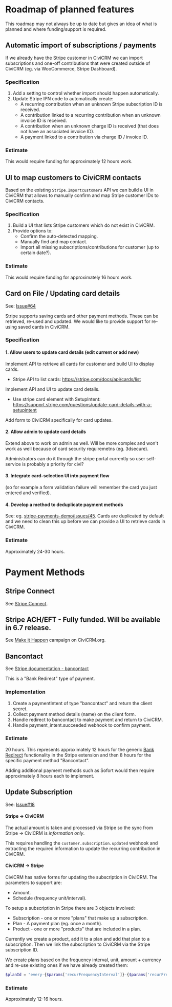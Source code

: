 # Roadmap of planned features
This roadmap may not always be up to date but gives an idea of what is planned and where funding/support is required.

## Automatic import of subscriptions / payments

If we already have the Stripe customer in CiviCRM we can import subscriptions and one-off contributions that were
created outside of CiviCRM (eg. via WooCommerce, Stripe Dashboard).

### Specification
1. Add a setting to control whether import should happen automatically.
2. Update Stripe IPN code to automatically create:
    - A recurring contribution when an unknown Stripe subscription ID is received.
    - A contribution linked to a recurring contribution when an unknown invoice ID is received.
    - A contribution when an unknown charge ID is received (that does not have an associated invoice ID).
    - A payment linked to a contribution via charge ID / invoice ID.

### Estimate

This would require funding for approximately 12 hours work.

## UI to map customers to CiviCRM contacts

Based on the existing `Stripe.Importcustomers` API we can build a UI in CiviCRM that allows to manually
confirm and map Stripe customer IDs to CiviCRM contacts.

### Specification

1. Build a UI that lists Stripe customers which do not exist in CiviCRM.
2. Provide options to:
    - Confirm the auto-detected mapping.
    - Manually find and map contact.
    - Import all missing subscriptions/contributions for customer (up to certain date?).

### Estimate

This would require funding for approximately 16 hours work.

## Card on File / Updating card details

See: [Issue#64](https://lab.civicrm.org/extensions/stripe/-/issues/64)

Stripe supports saving cards and other payment methods. These can be retrieved, re-used and updated.
We would like to provide support for re-using saved cards in CiviCRM.

### Specification

#### 1. Allow users to update card details (edit current or add new)

Implement API to retrieve all cards for customer and build UI to display cards.

* Stripe API to list cards: https://stripe.com/docs/api/cards/list

Implement API and UI to update card details.

* Use stripe card element with SetupIntent: https://support.stripe.com/questions/update-card-details-with-a-setupintent

Add form to CiviCRM specifically for card updates.

#### 2. Allow admin to update card details

Extend above to work on admin as well. Will be more complex and won't work as well because of card
security requiremetns (eg. 3dsecure).

Administrators can do it through the stripe portal currently so user self-service
is probably a priority for civi?

#### 3. Integrate card-selection UI into payment flow

(so for example a form validation failure will remember the card you just entered and verified).

#### 4. Develop a method to deduplicate payment methods

See: eg. [stripe-payments-demo/issues/45](https://github.com/stripe/stripe-payments-demo/issues/45).
Cards are duplicated by default and we need to clean this up before we can provide a UI to retrieve cards in CiviCRM.

### Estimate

Approximately 24-30 hours.

# Payment Methods

## Stripe Connect

See [Stripe Connect](https://stripe.com/connect).

## Stripe ACH/EFT - Fully funded. Will be available in 6.7 release.

See [Make it Happen](https://civicrm.org/make-it-happen/stripe-ach-payments) campaign on CiviCRM.org.

## Bancontact

See [Stripe documentation - bancontact](https://stripe.com/docs/payments/bancontact)

This is a "Bank Redirect" type of payment.

### Implementation

1. Create a paymentIntent of type "bancontact" and return the client secret.
2. Collect payment method details (name) on the client form.
3. Handle redirect to bancontact to make payment and return to CiviCRM.
4. Handle payment_intent.succeeded webhook to confirm payment.

### Estimate

20 hours. This represents approximately 12 hours for the generic [Bank Redirect](https://stripe.com/docs/payments/bank-redirects) functionality
in the Stripe extension and then 8 hours for the specific payment method "Bancontact".

Adding additional payment methods such as Sofort would then require approximately 8 hours each
to implement.

## Update Subscription

See: [Issue#18](https://lab.civicrm.org/extensions/stripe/-/issues/18)

#### Stripe -> CiviCRM

The actual amount is taken and processed via Stripe so the sync from Stripe -> CiviCRM is *information only*.

This requires handling the `customer.subscription.updated` webhook and extracting the required
information to update the recurring contribution in CiviCRM.

#### CiviCRM -> Stripe

CiviCRM has native forms for updating the subscription in CiviCRM. The parameters to support are:

* Amount.
* Schedule (frequency unit/interval).

To setup a subscription in Stripe there are 3 objects involved:

* Subscription - one or more "plans" that make up a subscription.
* Plan - A payment plan (eg. once a month).
* Product - one or more "products" that are included in a plan.

Currently we create a product, add it to a plan and add that plan to a subscription. Then we link the
subscription to CiviCRM via the Stripe subscription ID.

We create plans based on the frequency interval, unit, amount + currency and re-use existing ones if we have already created them:

```php
$planId = "every-{$params['recurFrequencyInterval']}-{$params['recurFrequencyUnit']}-{$amount}-" . strtolower($currency);
```

### Estimate

Approximately 12-16 hours.
